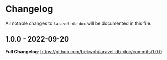 # Changelog

All notable changes to `laravel-db-doc` will be documented in this file.

## 1.0.0 - 2022-09-20

**Full Changelog**: https://github.com/bekwoh/laravel-db-doc/commits/1.0.0
